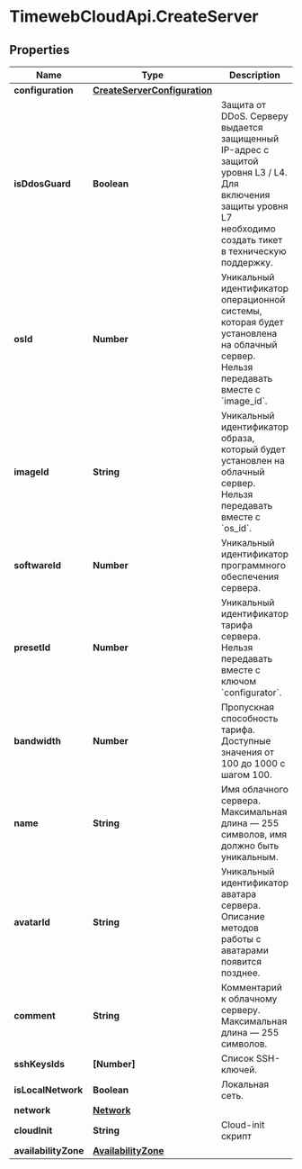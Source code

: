 # TimewebCloudApi.CreateServer

## Properties

Name | Type | Description | Notes
------------ | ------------- | ------------- | -------------
**configuration** | [**CreateServerConfiguration**](CreateServerConfiguration.md) |  | [optional] 
**isDdosGuard** | **Boolean** | Защита от DDoS. Серверу выдается защищенный IP-адрес с защитой уровня L3 / L4. Для включения защиты уровня L7 необходимо создать тикет в техническую поддержку. | 
**osId** | **Number** | Уникальный идентификатор операционной системы, которая будет установлена на облачный сервер. Нельзя передавать вместе с &#x60;image_id&#x60;. | [optional] 
**imageId** | **String** | Уникальный идентификатор образа, который будет установлен на облачный сервер. Нельзя передавать вместе с &#x60;os_id&#x60;. | [optional] 
**softwareId** | **Number** | Уникальный идентификатор программного обеспечения сервера. | [optional] 
**presetId** | **Number** | Уникальный идентификатор тарифа сервера. Нельзя передавать вместе с ключом &#x60;configurator&#x60;. | [optional] 
**bandwidth** | **Number** | Пропускная способность тарифа. Доступные значения от 100 до 1000 с шагом 100. | 
**name** | **String** | Имя облачного сервера. Максимальная длина — 255 символов, имя должно быть уникальным. | 
**avatarId** | **String** | Уникальный идентификатор аватара сервера. Описание методов работы с аватарами появится позднее. | [optional] 
**comment** | **String** | Комментарий к облачному серверу. Максимальная длина — 255 символов. | [optional] 
**sshKeysIds** | **[Number]** | Список SSH-ключей. | [optional] 
**isLocalNetwork** | **Boolean** | Локальная сеть. | [optional] 
**network** | [**Network**](Network.md) |  | [optional] 
**cloudInit** | **String** | Cloud-init скрипт | [optional] 
**availabilityZone** | [**AvailabilityZone**](AvailabilityZone.md) |  | [optional] 


